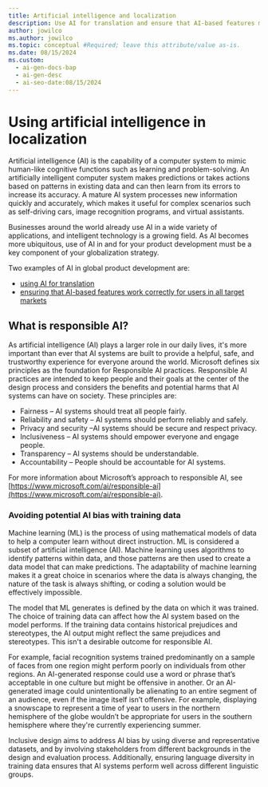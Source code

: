```yaml
---
title: Artificial intelligence and localization
description: Use AI for translation and ensure that AI-based features meet global expectation to drive product success worldwide.
author: jowilco
ms.author: jowilco
ms.topic: conceptual #Required; leave this attribute/value as-is.
ms.date: 08/15/2024
ms.custom:
  - ai-gen-docs-bap
  - ai-gen-desc
  - ai-seo-date:08/15/2024
---
```


# Using artificial intelligence in localization

Artificial intelligence (AI) is the capability of a computer system to mimic human-like cognitive functions such as learning and problem-solving. An artificially intelligent computer system makes predictions or takes actions based on patterns in existing data and can then learn from its errors to increase its accuracy. A mature AI system processes new information quickly and accurately, which makes it useful for complex scenarios such as self-driving cars, image recognition programs, and virtual assistants.

Businesses around the world already use AI in a wide variety of applications, and intelligent technology is a growing field. As AI becomes more ubiquitous, use of AI in and for your product development must be a key component of your globalization strategy.

Two examples of AI in global product development are:

- [using AI for translation](ai-and-llms-for-translation.md)
- [ensuring that AI-based features work correctly for users in all target markets](localizing-ai-based-features.md)

## What is responsible AI?

As artificial intelligence (AI) plays a larger role in our daily lives, it's more important than ever that AI systems are built to provide a helpful, safe, and trustworthy experience for everyone around the world. Microsoft defines six principles as the foundation for Responsible AI practices. Responsible AI practices are intended to keep people and their goals at the center of the design process and considers the benefits and potential harms that AI systems can have on society. These principles are:

- Fairness – AI systems should treat all people fairly.
- Reliability and safety – AI systems should perform reliably and safely.
- Privacy and security –AI systems should be secure and respect privacy.
- Inclusiveness – AI systems should empower everyone and engage people.
- Transparency – AI systems should be understandable.
- Accountability – People should be accountable for AI systems.

For more information about Microsoft’s approach to responsible AI, see [https://www.microsoft.com/ai/responsible-ai](https://www.microsoft.com/ai/responsible-ai).

### Avoiding potential AI bias with training data

Machine learning (ML) is the process of using mathematical models of data to help a computer learn without direct instruction. ML is considered a subset of artificial intelligence (AI). Machine learning uses algorithms to identify patterns within data, and those patterns are then used to create a data model that can make predictions. The adaptability of machine learning makes it a great choice in scenarios where the data is always changing, the nature of the task is always shifting, or coding a solution would be effectively impossible.

The model that ML generates is defined by the data on which it was trained. The choice of training data can affect how the AI system based on the model performs. If the training data contains historical prejudices and stereotypes, the AI output might reflect the same prejudices and stereotypes. This isn't a desirable outcome for responsible AI.

For example, facial recognition systems trained predominantly on a sample of faces from one region might perform poorly on individuals from other regions. An AI-generated response could use a word or phrase that’s acceptable in one culture but might be offensive in another. Or an AI-generated image could unintentionally be alienating to an entire segment of an audience, even if the image itself isn’t offensive. For example, displaying a snowscape to represent a time of year to users in the northern hemisphere of the globe wouldn’t be appropriate for users in the southern hemisphere where they're currently experiencing summer.

Inclusive design aims to address AI bias by using diverse and representative datasets, and by involving stakeholders from different backgrounds in the design and evaluation process. Additionally, ensuring language diversity in training data ensures that AI systems perform well across different linguistic groups.

